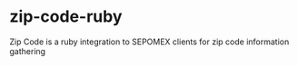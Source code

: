 # zip-code-ruby
Zip Code is a ruby integration to SEPOMEX clients for zip code information gathering
